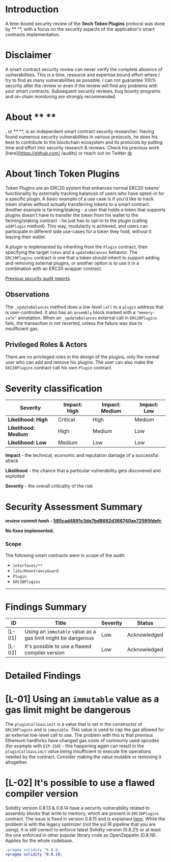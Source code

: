 # Introduction

A time-boxed security review of the **1inch Token Plugins** protocol was done by ** **, with a focus on the security aspects of the application's smart contracts implementation.

# Disclaimer

A smart contract security review can never verify the complete absence of vulnerabilities. This is a time, resource and expertise bound effort where I try to find as many vulnerabilities as possible. I can not guarantee 100% security after the review or even if the review will find any problems with your smart contracts. Subsequent security reviews, bug bounty programs and on-chain monitoring are strongly recommended.

# About ** **

  , or ** **, is an independent smart contract security researcher. Having found numerous security vulnerabilities in various protocols, he does his best to contribute to the blockchain ecosystem and its protocols by putting time and effort into security research & reviews. Check his previous work [here](https://github.com/ /audits) or reach out on Twitter [@ ](https://twitter.com/ )

# About **1inch Token Plugins**

Token Plugins are an ERC20 system that enhances normal ERC20 tokens' functionality by externally tracking balances of users who have opted-in for a specific plugin. A basic example of a use case is if you'd like to track token shares without actually transferring tokens to a smart contract. Another example is farming/staking - a user that holds a token that supports plugins doesn't have to transfer the token from his wallet to the farming/staking contract - he just has to opt-in to the plugin (calling `addPlugin` method). This way, modularity is achieved, and users can participate in different side use-cases for a token they hold, without it leaving their wallet.

A plugin is implemented by inheriting from the `Plugin` contract, then specifying the target `token` and a `updateBalances` behavior. The `ERC20Plugins` contract is one that a token should inherit to support adding and removing external plugins, or another option is to use it in a combination with an ERC20 wrapper contract.

[Previous security audit reports](https://github.com/1inch/1inch-audits/tree/master/Fusion%20mode%20and%20Token-plugins)

## Observations

The `_updateBalances` method does a low-level `call` to a `plugin` address that is user-controlled. It also has an `assembly` block marked with a `"memory-safe"` annotation. When an `_updateBalances` external call in `ERC20Plugins` fails, the transaction is not reverted, unless the failure was due to insufficient gas.

## Privileged Roles & Actors

There are no privileged roles in the design of the plugins, only the normal user who can add and remove his plugins. The user can also make the `ERC20Plugins` contract call his own `Plugin` contract.

# Severity classification

| Severity               | Impact: High | Impact: Medium | Impact: Low |
| ---------------------- | ------------ | -------------- | ----------- |
| **Likelihood: High**   | Critical     | High           | Medium      |
| **Likelihood: Medium** | High         | Medium         | Low         |
| **Likelihood: Low**    | Medium       | Low            | Low         |

**Impact** - the technical, economic and reputation damage of a successful attack

**Likelihood** - the chance that a particular vulnerability gets discovered and exploited

**Severity** - the overall criticality of the risk

# Security Assessment Summary

**_review commit hash_ - [585cad4891c3de7bd8692d366740ae72595fdefc](https://github.com/1inch/token-plugins/tree/585cad4891c3de7bd8692d366740ae72595fdefc)**

**No fixes implemented.**

### Scope

The following smart contracts were in scope of the audit:

- `interfaces/**`
- `libs/ReentrancyGuard`
- `Plugin`
- `ERC20Plugins`

---

# Findings Summary

| ID     | Title                                                        | Severity | Status       |
| ------ | ------------------------------------------------------------ | -------- | ------------ |
| [L-01] | Using an `immutable` value as a gas limit might be dangerous | Low      | Acknowledged |
| [L-02] | It's possible to use a flawed compiler version               | Low      | Acknowledged |

# Detailed Findings

# [L-01] Using an `immutable` value as a gas limit might be dangerous

The `pluginCallGasLimit` is a value that is set in the constructor of `ERC20Plugins` and is `immutable`. This value is used to cap the gas allowed for an external low-level call to use. The problem with this is that previous Ethereum hardforks have changed gas costs of commonly used opcodes (for example with `EIP-150`) - this happening again can result in the `pluginCallGasLimit` value being insufficient to execute the operations needed by the contract. Consider making the value mutable or removing it altogether.

# [L-02] It's possible to use a flawed compiler version

Solidity version 0.8.13 & 0.8.14 have a security vulnerability related to assembly blocks that write to memory, which are present in `ERC20Plugins` contract. The issue is fixed in version 0.8.15 and is explained [here](https://soliditylang.org/blog/2022/06/15/solidity-0.8.15-release-announcement/). While the problem is with the legacy optimizer (not the yul IR pipeline that you are using), it is still correct to enforce latest Solidity version (0.8.21) or at least the one enforced in other popular library code as OpenZeppelin (0.8.19). Applies for the whole codebase.

```diff
-pragma solidity ^0.8.0;
+pragma solidity ^0.8.19;
```
